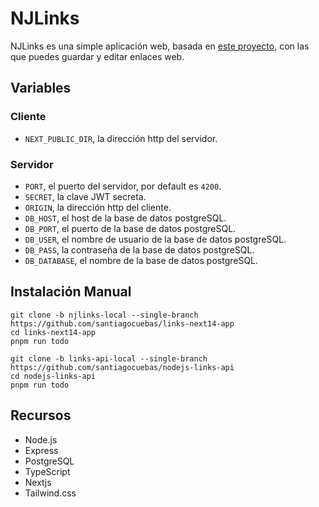 # NJLinks
NJLinks es una simple aplicación web, basada en [este proyecto](https://github.com/fazt/nodejs-mysql-links), con las que puedes guardar y editar enlaces web.

## Variables
### Cliente
- `NEXT_PUBLIC_DIR`, la dirección http del servidor.
### Servidor
- `PORT`, el puerto del servidor, por default es `4200`.
- `SECRET`, la clave JWT secreta.
- `ORIGIN`, la dirección http del cliente.
- `DB_HOST`, el host de la base de datos postgreSQL.
- `DB_PORT`, el puerto de la base de datos postgreSQL.
- `DB_USER`, el nombre de usuario de la base de datos postgreSQL.
- `DB_PASS`, la contraseña de la base de datos postgreSQL.
- `DB_DATABASE`, el nombre de la base de datos postgreSQL.

## Instalación Manual
```
git clone -b njlinks-local --single-branch https://github.com/santiagocuebas/links-next14-app
cd links-next14-app
pnpm run todo

git clone -b links-api-local --single-branch https://github.com/santiagocuebas/nodejs-links-api 
cd nodejs-links-api 
pnpm run todo
```

## Recursos
- Node.js
- Express
- PostgreSQL
- TypeScript
- Nextjs
- Tailwind.css
